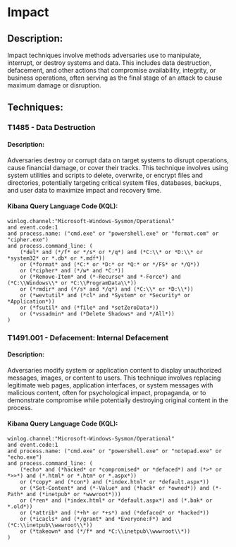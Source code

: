 # Impact

## Description:
Impact techniques involve methods adversaries use to manipulate, interrupt, or destroy systems and data. This includes data destruction, defacement, and other actions that compromise availability, integrity, or business operations, often serving as the final stage of an attack to cause maximum damage or disruption.

## Techniques:
### T1485 - Data Destruction
#### Description:
Adversaries destroy or corrupt data on target systems to disrupt operations, cause financial damage, or cover their tracks. This technique involves using system utilities and scripts to delete, overwrite, or encrypt files and directories, potentially targeting critical system files, databases, backups, and user data to maximize impact and recovery time.

#### Kibana Query Language Code (KQL):
```
winlog.channel:"Microsoft-Windows-Sysmon/Operational"
and event.code:1
and process.name: ("cmd.exe" or "powershell.exe" or "format.com" or "cipher.exe")
and process.command_line: (
    (*del* and (*/f* or */s* or */q*) and (*C:\\* or *D:\\* or *system32* or *.db* or *.mdf*))
    or (*format* and (*C:* or *D:* or *Q:* or */FS* or */Q*))
    or (*cipher* and (*/w* and *C:*))
    or (*Remove-Item* and (*-Recurse* and *-Force*) and (*C:\\Windows\\* or *C:\\ProgramData\\*))
    or (*rmdir* and (*/s* and */q*) and (*C:\\* or *D:\\*))
    or (*wevtutil* and (*cl* and *System* or *Security* or *Application*))
    or (*fsutil* and (*file* and *setZeroData*))
    or (*vssadmin* and (*Delete Shadows* and */All*))
)
```

### T1491.001 - Defacement: Internal Defacement
#### Description:
Adversaries modify system or application content to display unauthorized messages, images, or content to users. This technique involves replacing legitimate web pages, application interfaces, or system messages with malicious content, often for psychological impact, propaganda, or to demonstrate compromise while potentially destroying original content in the process.

#### Kibana Query Language Code (KQL):
```
winlog.channel:"Microsoft-Windows-Sysmon/Operational"
and event.code:1
and process.name: ("cmd.exe" or "powershell.exe" or "notepad.exe" or "echo.exe")
and process.command_line: (
    (*echo* and (*hacked* or *compromised* or *defaced*) and (*>* or *>>*) and (*.html* or *.htm* or *.aspx*))
    or (*copy* and (*con*) and (*index.html* or *default.aspx*))
    or (*Set-Content* and (*-Value* and (*hack* or *owned*)) and (*-Path* and (*inetpub* or *wwwroot*)))
    or (*ren* and (*index.html* or *default.aspx*) and (*.bak* or *.old*))
    or (*attrib* and (*+h* or *+s*) and (*defaced* or *hacked*))
    or (*icacls* and (*/grant* and *Everyone:F*) and (*C:\\inetpub\\wwwroot\\*))
    or (*takeown* and (*/f* and *C:\\inetpub\\wwwroot\\*))
)
```
